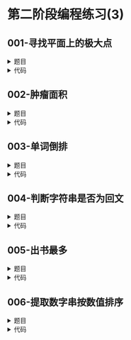 # 第二阶段编程练习(3)

## **001-寻找平面上的极大点**
<details>

<summary>
题目
</summary>

### **题目描述**

在一个平面上，如果有两个点(x,y),(a,b),如果说(x,y)支配了(a,b)，这是指x>=a,y>=b;\
用图形来看就是(a,b)坐落在以(x,y)为右上角的一个无限的区域内。\
给定n个点的集合，一定存在若干个点，它们不会被集合中的任何一点所支配，这些点叫做极大值点。\
编程找出所有的极大点，按照x坐标由小到大，输出极大点的坐标。\
本题规定：n不超过100，并且不考虑点的坐标为负数的情况。

### **关于输入**

输入包括两行，第一行是正整数n，表示是点数，第二行包含n个点的坐标，坐标值都是整数，坐标范围从0到100，输入数据中不存在坐标相同的点。

### **关于输出**

按x轴坐标最小到大的顺序输出所有极大点。\
输出格式为:(x1,y1),(x2,y2),...(xk,yk)\
注意：输出的每个点之间有","分隔,最后一个点之后没有",",少输出和多输出都会被判错

### **例子输入**

```
5 
1 2 2 2 3 1 2 3 1 4
```

### **例子输出**

```
(1,4),(2,3),(3,1)
```

### **提示信息**

pass

</details>

<details>

<summary>
代码
</summary>

```c++
#include <iostream>
using namespace std;
int main(){
    int n;cin >> n;
    int a[n][2];
    for(int i=0;i<n;i++)cin >> a[i][0] >> a[i][1];
    for(int i=0;i<n-1;i++){
        int k=i,j;
        for(j=i+1;j<n;j++){
            if(a[j][0]<a[k][0]||(a[j][0]==a[k][0]&&a[j][1]<=a[k][1])){
                k=j;
            }
        }
        int temp;
        temp=a[i][0];a[i][0]=a[k][0];a[k][0]=temp;
        temp=a[i][1];a[i][1]=a[k][1];a[k][1]=temp;
    } 
    for(int i=0;i<n-1;i++){
        if(a[i][0]!=a[i+1][0]){
            bool flag=true;
            for(int j=i+1;j<n;j++){
                if(a[i][1]<=a[j][1]){
                    flag=false;
                    break;
                }
            }
            if(flag)cout << '(' << a[i][0] << ',' << a[i][1] << "),";
        }
    }
    cout << '(' << a[n-1][0] << ',' << a[n-1][1] << ')';
    return 0;
}
```

</details>

## **002-肿瘤面积**
<details>

<summary>
题目
</summary>

### **题目描述**

在一个正方形的灰度图片上，肿瘤是一块矩形的区域，肿瘤的边缘所在的像素点在图片中用0 表示。其它肿瘤内和肿瘤外的点都用255 表示。现在要求你编写一个程序，计算肿瘤内部的像素点的个数（不包括肿瘤边缘上的点）。已知肿瘤的边缘平行于图像的边缘。

### **关于输入**

只有一个测试样例。第一行有一个整数n，表示正方形图像的边长。其后n 行每行有n 个整数，取值为0 或255。整数之间用一个空格隔开。已知n 不大于1000。

### **关于输出**

输出一行，该行包含一个整数，为要求的肿瘤内的像素点的个数。

### **例子输入**

```
5
255 255 255 255 255
255 0 0 0 255
255 0 255 0 255
255 0 0 0 255
255 255 255 255 255
```

### **例子输出**

```
1
```

### **提示信息**

分别找到边缘的左上角和右下角，然后计算矩形面积。\
本题也可以不使用数组来计算！

</details>

<details>

<summary>
代码
</summary>

```c++
#include <iostream>
using namespace std;
int main(){
    int n;cin >> n;
    int start=0,end=0,flag=true;
    for(int i=0;i<n*n;i++){
        int a;cin >> a;
        if(a==0){
            if(flag){
                start=i;
                flag=false;
            }
            end=i;
        }
    }
    int result=(end/n-start/n-1)*(end%n-start%n-1);
    if(result<0)cout << 0;
    else cout << result;
    return 0;
}
```

</details>

## **003-单词倒排**
<details>

<summary>
题目
</summary>

### **题目描述**

编写程序，读入一段英文(英文中不包含标点)，将所有单词的顺序倒排并输出，其中单词以空格分隔。

### **关于输入**

输入为一个字符串（字符串长度最大为100）

### **关于输出**

输出为按要求排续后的字符串

### **例子输入**

```
I am a student
```

### **例子输出**

```
student a am I
```

### **提示信息**

pass

</details>

<details>

<summary>
代码
</summary>

```c++
#include <iostream>
using namespace std;
int main(){
    char c[100][100]={""};
    int i=0;
    while(cin >> c[i])i++;
    for(int j=i-1;j>=1;j--)cout << c[j] << ' ';
    cout << c[0];
    return 0;
}
```

</details>

## **004-判断字符串是否为回文**
<details>

<summary>
题目
</summary>

### **题目描述**

编程，输入一个字符串，输出该字符串是否回文。

### **关于输入**

输入为一行字符串（字符串中没有空白字符，字符串长度不超过100）。

### **关于输出**

如果字符串是回文，输出yes；否则，输出no。

### **例子输入**

```
abcdedcba
```

### **例子输出**

```
yes
```

### **提示信息**

回文是指顺读和倒读都一样的字符串。

</details>

<details>

<summary>
代码
</summary>

```c++
#include <iostream>
using namespace std;
int main(){
    char c[100]={'\0'};
    cin >> c;
    int length=0;
    for(int i=0;i<100;i++){
        if(c[i]=='\0'){
            length=i;
            break;
        }
    }
    int flag=0;
    for(int i=0;i<length/2;i++){
        if(c[i]!=c[length-1-i]){
            flag++;
            break;
        }
    }
    if(flag==0)cout << "yes";
    else cout << "no";
    return 0;
}
```

</details>

## **005-出书最多**
<details>

<summary>
题目
</summary>

### **题目描述**

假定图书馆新进了m（10 ≤ m ≤ 999）本图书，它们都是由n（2 ≤ n ≤ 26）个作者独立或相互合作编著的。假设m本图书编号为整数（1到999），作者的姓名为字母（'A'到'Z'），请根据图书作者列表找出参与编著图书最多的作者和他的图书列表。

### **关于输入**

第一行为所进图书数量m，其余m行，每行是一本图书的信息，其中第一个整数为图书编号，接着一个空格之后是一个由大写英文字母组成的没有重复字符的字符串，每个字母代表一个作者。

### **关于输出**

输出有多行：\
第一行为出书最多的作者字母；\
第二行为作者出书的数量；\
其余各行为作者参与编著的图书编号（按输入顺序输出）。

### **例子输入**

```
11
307 F
895 H
410 GPKCV
567 SPIM
822 YSHDLPM
834 BXPRD
872 LJU
791 BPJWIA
580 AGMVY
619 NAFL
233 PDJWXK
```

### **例子输出**

```
P
6
410
567
822
834
791
233
```

### **提示信息**

输入数据保证仅有一个作者出书最多。

</details>

<details>

<summary>
代码
</summary>

```c++
#include <iostream>
using namespace std;
int main(){
    int n;cin >> n;
    cin.get();
    int writer[26][n+1];
    for(int i=0;i<26;i++){
        for(int j=0;j<=n;j++)writer[i][j]=0;
    }
    for(int i=0;i<n;i++){
        int a;char ch[26]={'\0'};
        cin >> a >> ch;
        for(int j=0;j<26;j++){
            if(ch[j]!='\0'){
                writer[ch[j]-'A'][0]++;
                writer[ch[j]-'A'][writer[ch[j]-'A'][0]]=a;
            }
            else break;
        }
    }
    int max_writer=0,max=0;
    for(int i=0;i<26;i++){
        if(writer[i][0]>max){
            max=writer[i][0];
            max_writer=i;
        }
    }
    cout << (char)(max_writer+'A') << endl;
    cout << max << endl;
    for(int i=1;i<=max;i++)cout << writer[max_writer][i] << endl;
    return 0;
}
```

</details>

## **006-提取数字串按数值排序**
<details>

<summary>
题目
</summary>

### **题目描述**

输入一串不超过300个字符的符号序列，请将其中的所有数字串提出，并将每个数字串作为整数看待（假设可以用int 表示），按从小到大顺序输出结果，输出的整数之间以逗号间隔。如果没有数字，则输出0

### **关于输入**

在一行内输入一串符号

### **关于输出**

从小到大排序的整数序列，如果没有数字，则输出0；

### **例子输入**

```
*1234.345#6781ad9jk81-11101?aght88ir09kp
```

### **例子输出**

```
9,9,81,88,345,1234,6781,11101
```

### **提示信息**

pass

</details>

<details>

<summary>
代码
</summary>

```c++
#include <iostream>
using namespace std;
int main(){
    int a[301]={0};
    for(int i=1;i<=300;i++)a[i]=-1;
    char ch[300]={'\0'};
    cin.getline(ch,300,'\n');
    for(int i=0;i<300;i++){
        if(ch[i]>='0'&&ch[i]<='9'){
            a[0]++;
            int temp=ch[i]-'0';
            while(ch[i+1]>='0'&&ch[i+1]<='9'){
                i++;
                temp=temp*10+ch[i]-'0';
            }
            a[a[0]]=temp;
        }
    }
    int cnt=0;
    for(int i=1;i<=300;i++){
        if(a[i]==-1){
            cnt=i-1;
            break;
        }
    }
    for(int i=1;i<=cnt;i++){
        int k=i;
        for(int j=i+1;j<=cnt;j++){
            if(a[j]<a[k])k=j;
        }
        int temp=a[k];
        a[k]=a[i];a[i]=temp;
    }
    for(int i=1;i<=cnt-1;i++){
        cout << a[i] << ',';
    }
    if(cnt)cout << a[cnt];
    else cout << 0;
    return 0;
}
```

</details>
